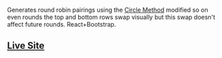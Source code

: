 Generates round robin pairings using the [Circle Method](Circle_method) modified so on even rounds the top and bottom rows swap visually but this swap doesn't affect future rounds. React+Bootstrap.

## [Live Site](https://n8ta.github.io/round-robin-pairings/)
